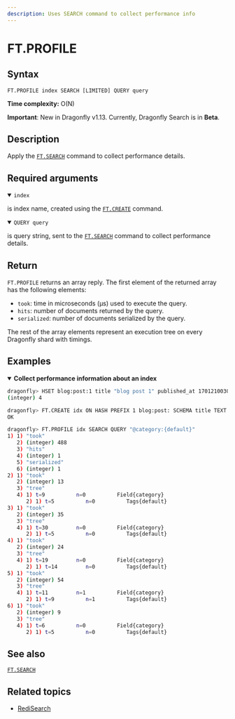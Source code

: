 ```yaml
---
description: Uses SEARCH command to collect performance info
---
```


# FT.PROFILE

## Syntax

    FT.PROFILE index SEARCH [LIMITED] QUERY query

**Time complexity:** O(N)

**Important**: New in Dragonfly v1.13. Currently, Dragonfly Search is in **Beta**.

## Description

Apply the [`FT.SEARCH`](./ft.search.md) command to collect performance details.

## Required arguments

<details open>
<summary><code>index</code></summary>

is index name, created using the [`FT.CREATE`](./ft.create.md) command.
</details>

<details open>
<summary><code>QUERY query</code></summary>

is query string, sent to the [`FT.SEARCH`](./ft.search.md) command to collect performance details.
</details>

## Return

`FT.PROFILE` returns an array reply.
The first element of the returned array has the following elements:

- `took`: time in microseconds (μs) used to execute the query.
- `hits`: number of documents returned by the query.
- `serialized`: number of documents serialized by the query.

The rest of the array elements represent an execution tree on every Dragonfly shard with timings.

## Examples

<details open>
<summary><b>Collect performance information about an index</b></summary>

```bash
dragonfly> HSET blog:post:1 title "blog post 1" published_at 1701210030 category "default" description "this is a blog"
(integer) 4

dragonfly> FT.CREATE idx ON HASH PREFIX 1 blog:post: SCHEMA title TEXT SORTABLE published_at NUMERIC SORTABLE category TAG SORTABLE description TEXT NOINDEX
OK

dragonfly> FT.PROFILE idx SEARCH QUERY "@category:{default}"
1) 1) "took"
   2) (integer) 488
   3) "hits"
   4) (integer) 1
   5) "serialized"
   6) (integer) 1
2) 1) "took"
   2) (integer) 13
   3) "tree"
   4) 1) t=9          n=0          Field{category}
      2) 1) t=5          n=0          Tags{default}
3) 1) "took"
   2) (integer) 35
   3) "tree"
   4) 1) t=30         n=0          Field{category}
      2) 1) t=5          n=0          Tags{default}
4) 1) "took"
   2) (integer) 24
   3) "tree"
   4) 1) t=19         n=0          Field{category}
      2) 1) t=14         n=0          Tags{default}
5) 1) "took"
   2) (integer) 54
   3) "tree"
   4) 1) t=11         n=1          Field{category}
      2) 1) t=9          n=1          Tags{default}
6) 1) "took"
   2) (integer) 9
   3) "tree"
   4) 1) t=6          n=0          Field{category}
      2) 1) t=5          n=0          Tags{default}
```
</details>

## See also

[`FT.SEARCH`](./ft.search.md)

## Related topics

- [RediSearch](https://redis.io/docs/stack/search)
